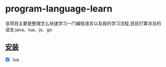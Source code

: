 # program-language-learn
该项目主要是整理怎么快速学习一门编程语言以及我的学习流程,目前打算涉及的语言:java、lua、js、go

## [安装](./install/readme.md)

* [x] lua